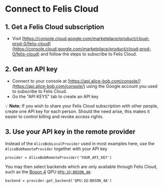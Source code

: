 # Connect to Felis Cloud

## 1. Get a Felis Cloud subscription

- Visit [https://console.cloud.google.com/marketplace/product/cloud-prod-0/felis-cloud](https://console.cloud.google.com/marketplace/product/cloud-prod-0/felis-cloud) and follow the steps to subscribe to Felis Cloud.

## 2. Get an API key

- Connect to your console at [https://api.alice-bob.com/console/](https://api.alice-bob.com/console/) using the Google account you used to subscribe to Felis Cloud.
- Go the "API KEYS" tab to create an API key

💡 **Note:** If you wish to share your Felis Cloud subscription with other people, create one API key for each person. Should the need arise, this makes it easier to control billing and revoke access rights.

## 3. Use your API key in the remote provider

Instead of the `AliceBobLocalProvider` used in most examples here, use the `AliceBobRemoteProvider` together with your API key

```
provider = AliceBobRemoteProvider('YOUR_API_KEY')
```

You may then select backends which are only available through Felis Cloud, such as the [Boson 4](../reference/boson_4_chips.md) QPU [`QPU:1Q:BOSON_4A`](../backends/backends_list/boson_4a.md):

```
backend = provider.get_backend('QPU:1Q:BOSON_4A')
```